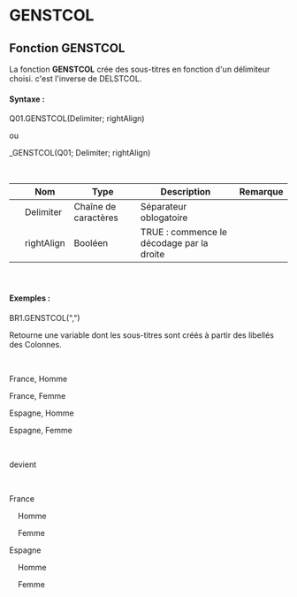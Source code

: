 # GENSTCOL

## Fonction GENSTCOL

La fonction **GENSTCOL** crée des sous-titres en fonction d'un délimiteur choisi. c'est l'inverse de DELSTCOL.

#### Syntaxe :&nbsp;

Q01.GENSTCOL(Delimiter; rightAlign)

ou

\_GENSTCOL(Q01; Delimiter; rightAlign)

&nbsp;

| &nbsp; | **Nom** |**Type**|**Description**|**Remarque** |
| --- | --- | --- | --- | --- |
| &nbsp; | Delimiter | Chaîne de caractères | Séparateur oblogatoire | &nbsp; |
| &nbsp; | rightAlign | Booléen | TRUE : commence le décodage par la droite | &nbsp; |


#### &nbsp;

#### Exemples :

BR1.GENSTCOL(",")

Retourne une variable dont les sous-titres sont créés à partir des libellés des Colonnes.

&nbsp;

France, Homme

France, Femme

Espagne, Homme

Espagne, Femme

&nbsp;

devient

&nbsp;

France

&nbsp; &nbsp; Homme

&nbsp; &nbsp; Femme

Espagne

&nbsp; &nbsp; Homme

&nbsp; &nbsp; Femme
